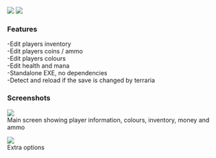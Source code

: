 ![](https://i.imgur.com/5B977EX.png)
![](https://img.shields.io/github/downloads/Nymda/WinTerrEdit/total?style=flat-square)

### Features
-Edit players inventory    
-Edit players coins / ammo    
-Edit players colours     
-Edit health and mana    
-Standalone EXE, no dependencies    
-Detect and reload if the save is changed by terraria    

### Screenshots
![](https://i.imgur.com/h0m1NFu.png)    
Main screen showing player information, colours, inventory, money and ammo

![](https://i.imgur.com/vGMvdrR.png)    
Extra options
